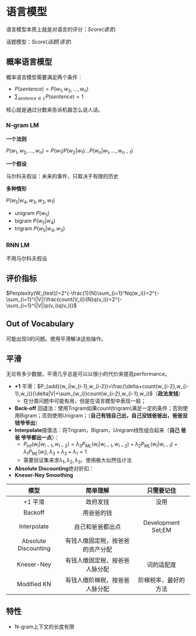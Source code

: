 # 语言模型

语言模型本质上就是对语言的评分：$Score(语言)$

话题模型：$Score(话题|语言)$

## 概率语言模型

概率语言模型需要满足两个条件：

- $P(sentence) = P(w_1,w_2,…,w_n)$
- $\sum_{sentence \in L}P(sentence)=1$

核心就是通过分数来告诉机器怎么说人话。

### N-gram LM

**一个法则**

$P(w_1,w_2,…,w_n) = P(w_1)P(w_2|w_1)…P(w_n|w_1,…,w_{n-1})$

**一个假设**

马尔科夫假设：未来的事件，只取决于有限的历史

**多种情形**

$P(w_5|w_4,w_3,w_2,w_1)$

- unigram $P(w_5)$
- bigram $P(w_5|w_4)$
- trigram $P(w_5|w_4,w_3)$

### RNN LM

不用马尔科夫假设

## 评价指标

$Perplexity(W_{test})=2^{-\frac{1}{N}\sum_{i=1}^Nq(w_i)}=2^{-\sum_{i=1}^{|V|}\frac{count(V_i)}{N}q(v_i)}=2^{-\sum_{i=1}^{|V|}p(v_i)q(v_i)}$

## Out of Vocabulary

可能出现0的问题。使用平滑解决这些操作。

## 平滑

无论有多少数据，平滑几乎总是可以以很小的代价来提高performance。

- **+1** 平滑：$P_{add}(w_i|w_{i-1},w_{i-2})=\frac{\delta+count(w_{i-2},w_{i-1},w_i)}{\delta|V|+\sum_{w_i}}count(w_{i-2},w_{i-1},w_i)$（**政法发钱**）
  - 在分类问题中可能有用，但是在语言模型中表现一般；
- **Back-off** 回退法：使用Trigram如果count(trigram)满足一定的条件；否则使用Bigram；否则使用Unigram；（**自己有钱自己出，自己没钱爸爸出，爸爸没钱爷爷出**）
- **Interpolate**插值法：将Trigram，Bigram，Unigram线性组合起来（**自己 爸爸 爷爷都出一点**）：
  - $P_{int}(w_i|w_{i-1},w_{i-2})=\lambda_3P_{ML}(w_i|w_{i-1},w_{i-2})+\lambda_2P_{ML}(w_i|w_{i-1})+\lambda_1P_{ML}(w_i),\lambda_3+\lambda_2+\lambda_1=1$
  - 需要验证集来求$\lambda_1,\lambda_2,\lambda_3$，使用极大似然估计法
- **Absolute Discounting**绝对折扣：
- **Kneser-Ney Smoothing**

|          模型          |       简单理解       |       只需要记住        |
| :------------------: | :--------------: | :----------------: |
|        +1 平滑         |       政府发钱       |         没用         |
|       Backoff        |      用爸爸的钱       |                    |
|     Interpolate      |     自己和爸爸都出点     | Development Set;EM |
| Absolute Discounting | 有钱人缴固定税，按爸爸的资产分配 |                    |
|      Kneser-Ney      | 有钱人缴固定税，按爸爸人脉分配  |       词的适配度        |
|     Modified KN      | 有钱人缴阶梯税，按爸爸人脉分配  |     阶梯税率，最好的方法     |

## 特性

- N-gram上下文的长度有限
